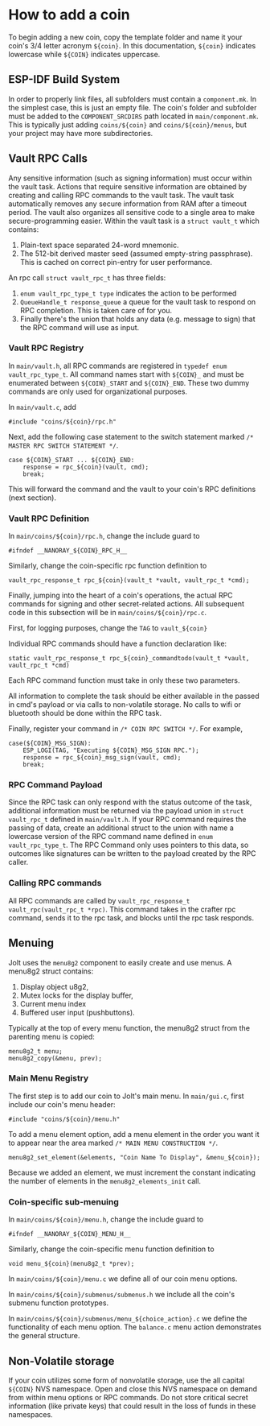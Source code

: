 # How to add a coin
To begin adding a new coin, copy the template folder and name it your coin's 3/4 letter acronym `${coin}`. In this documentation, `${coin}` indicates lowercase while `${COIN}` indicates uppercase.

## ESP-IDF Build System
In order to properly link files, all subfolders must contain a `component.mk`. In the simplest case, this is just an empty file. The coin's folder and subfolder must be added to the `COMPONENT_SRCDIRS` path located in `main/component.mk`. This is typically just adding `coins/${coin}` and `coins/${coin}/menus`, but your project may have more subdirectories.
## Vault RPC Calls

Any sensitive information (such as signing information) must occur within the vault task. Actions that require sensitive information are obtained by creating and calling RPC commands to the vault task. The vault task automatically removes any secure information from RAM after a timeout period. The vault also organizes all sensitive code to a single area to make secure-programming easier. Within the vault task is a `struct vault_t` which contains:

1) Plain-text space separated 24-word mnemonic.
2) The 512-bit derived master seed (assumed empty-string passphrase). This is cached on correct pin-entry for user performance.

An rpc call  `struct vault_rpc_t` has three fields:

1) `enum vault_rpc_type_t type` indicates the action to be performed
2) `QueueHandle_t response_queue` a queue for the vault task to respond on RPC completion. This is taken care of for you.
3) Finally there's the union that holds any data (e.g. message to sign) that the RPC command will use as input.


### Vault RPC Registry
In `main/vault.h`, all RPC commands are registered in `typedef enum vault_rpc_type_t`. All command names start with `${COIN}_` and must be enumerated between `${COIN}_START` and `${COIN}_END`. These two dummy commands are only used for organizational purposes.

In `main/vault.c`, add
```
#include "coins/${coin}/rpc.h"
```

Next, add the following case statement to the switch statement marked `/* MASTER RPC SWITCH STATEMENT */`.

```
case ${COIN}_START ... ${COIN}_END:
    response = rpc_${coin}(vault, cmd);
    break;
```
This will forward the command and the vault to your coin's RPC definitions (next section).

### Vault RPC Definition

In `main/coins/${coin}/rpc.h`, change the include guard to
```
#ifndef __NANORAY_${COIN}_RPC_H__
```

Similarly, change the coin-specific rpc function definition to
```
vault_rpc_response_t rpc_${coin}(vault_t *vault, vault_rpc_t *cmd);

```

Finally, jumping into the heart of a coin's operations, the actual RPC commands for signing and other secret-related actions. All subsequent code in this subsection will be in `main/coins/${coin}/rpc.c`.

First, for logging purposes, change the `TAG` to `vault_${coin}`

Individual RPC commands should have a function declaration like:
```
static vault_rpc_response_t rpc_${coin}_commandtodo(vault_t *vault, vault_rpc_t *cmd)
```
Each RPC command function must take in only these two parameters.

All information to complete the task should be either available in the passed in cmd's payload or via calls to non-volatile storage. No calls to wifi or bluetooth should be done within the RPC task.

Finally, register your command in `/* COIN RPC SWITCH */`. For example,
```
case(${COIN}_MSG_SIGN):
    ESP_LOGI(TAG, "Executing ${COIN}_MSG_SIGN RPC.");
    response = rpc_${coin}_msg_sign(vault, cmd);
    break;
```

### RPC Command Payload
Since the RPC task can only respond with the status outcome of the task, additional information must be returned via the payload union in `struct vault_rpc_t` defined in `main/vault.h`. If your RPC command requires the passing of data, create an additional struct to the union with name a lowercase version of the RPC command name defined in `enum vault_rpc_type_t`. The RPC Command only uses pointers to this data, so outcomes like signatures can be written to the payload created by the RPC caller.

### Calling RPC commands
All RPC commands are called by `vault_rpc_response_t vault_rpc(vault_rpc_t *rpc)`. This command takes in the crafter rpc command, sends it to the rpc task, and blocks until the rpc task responds.

## Menuing
Jolt uses the `menu8g2` component to easily create and use menus. A menu8g2 struct contains:
1) Display object u8g2,
2) Mutex locks for the display buffer,
3) Current menu index
4) Buffered user input (pushbuttons).

Typically at the top of every menu function, the menu8g2 struct from the parenting menu is copied:

```
menu8g2_t menu;
menu8g2_copy(&menu, prev);

```

### Main Menu Registry
The first step is to add our coin to Jolt's main menu. In `main/gui.c`, first include our coin's menu header:
```
#include "coins/${coin}/menu.h"
```

To add a menu element option, add a menu element in the order you want it to appear near the area marked `/* MAIN MENU CONSTRUCTION */`.
```
menu8g2_set_element(&elements, "Coin Name To Display", &menu_${coin});
```
Because we added an element, we must increment the constant indicating the number of elements in the `menu8g2_elements_init` call.

### Coin-specific sub-menuing
In `main/coins/${coin}/menu.h`, change the include guard to
```
#ifndef __NANORAY_${COIN}_MENU_H__
```

Similarly, change the coin-specific menu function definition to
```
void menu_${coin}(menu8g2_t *prev);

```

In `main/coins/${coin}/menu.c` we define all of our coin menu options.

In `main/coins/${coin}/submenus/submenus.h` we include all the coin's submenu function prototypes.

In `main/coins/${coin}/submenus/menu_${choice_action}.c` we define the functionality of each menu option. The `balance.c` menu action demonstrates the general structure.

## Non-Volatile storage
If your coin utilizes some form of nonvolatile storage, use the all capital `${COIN}` NVS namespace. Open and close this NVS namespace on demand from within menu options or RPC commands. Do not store critical secret information (like private keys) that could result in the loss of funds in these namespaces.
